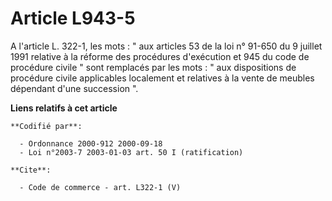 # Article L943-5

A l'article L. 322-1, les mots : " aux articles 53 de la loi n° 91-650 du 9 juillet 1991 relative à la réforme des procédures
d'exécution et 945 du code de procédure civile " sont remplacés par les mots : " aux dispositions de procédure civile
applicables localement et relatives à la vente de meubles dépendant d'une succession ".

**Liens relatifs à cet article**

	**Codifié par**:

	  - Ordonnance 2000-912 2000-09-18
	  - Loi n°2003-7 2003-01-03 art. 50 I (ratification)

	**Cite**:

	  - Code de commerce - art. L322-1 (V)
